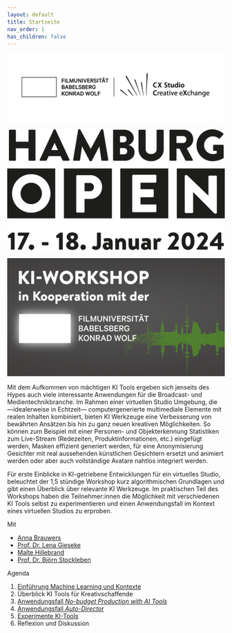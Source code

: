 ```yaml
---
layout: default
title: Startseite
nav_order: 1
has_children: false
---
```



[![filmuni](./praesentationen/grundlagen/img/cx_filmuni_logo.png)](https://www.filmuniversitaet.de/filmuni/institute/cxstudio)
  
  

![op24_logo](img/op24_logo_datum_jpg_72dpi.jpg)
  
  
![op24_Klworksho](img/op24_Klworkshop_eTicket_Grafik_1035x561px_V2_RGB_DE.png)


Mit dem Aufkommen von mächtigen KI Tools ergeben sich jenseits des Hypes auch viele interessante Anwendungen für die Broadcast- und Medientechnikbranche. Im Rahmen einer virtuellen Studio Umgebung, die —idealerweise in Echtzeit— computergenerierte multimediale Elemente mit realen Inhalten kombiniert, bieten KI Werkzeuge eine Verbesserung von bewährten Ansätzen bis hin zu ganz neuen kreativen Möglichkeiten. So können zum Beispiel mit einer Personen- und Objekterkennung Statistiken zum Live-Stream (Redezeiten, Produktinformationen, etc.) eingefügt werden, Masken effizient generiert werden, für eine Anonymisierung Gesichter mit real aussehenden künstlichen Gesichtern ersetzt und animiert werden oder aber auch vollständige Avatare nahtlos integriert werden.
  
Für erste Einblicke in KI-getriebene Entwicklungen für ein virtuelles Studio, beleuchtet der 1,5 stündige Workshop kurz algorithmischen Grundlagen und gibt einen Überblick über relevante KI Werkzeuge. Im praktischen Teil des Workshops haben die Teilnehmer:innen die Möglichkeit mit verschiedenen KI Tools selbst zu experimentieren und einen Anwendungsfall im Kontext eines virtuellen Studios zu erproben.

Mit
* [Anna Brauwers](https://www.annabrauwers.de/)
* [Prof. Dr. Lena Gieseke](https://www.filmuniversitaet.de/portrait/person/lena-gieseke)
* [Malte Hillebrand](https://maltehillebrand.de/)
* [Prof. Dr. Björn Stockleben](https://www.filmuniversitaet.de/portrait/person/bjoern-stockleben)


Agenda
1. [Einführung Machine Learning und Kontexte](./praesentationen/grundlagen/index.html)
2. Überblick KI Tools für Kreativschaffende
3. [Anwendungsfall *No-budget Production with AI Tools*](./anwendungsfaelle/tutorial1.md)
4. [Anwendungsfall *Auto-Director*](./anwendungsfaelle/tutorial1.md)
5. [Experimente KI-Tools](./uebersicht/index.md)
6. Reflexion und Diskussion

